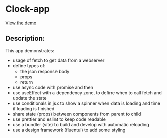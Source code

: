 # Clock-app

[View the demo](https://mees100.github.io/clock-app/)

## Description:

This app demonstrates:

- usage of fetch to get data from a webserver
- define types of:
  - the json response body
  - props
  - return
- use async code with promise and then
- use useEffect with a dependency zone, to define when to call fetch and update the state
- use conditionals in jsx to show a spinner when data is loading and time if loading is finished
- share state (props) between components from parent to child
- use prettier and eslint to keep code readable
- use a bundler (vite) to build and develop with automatic reloading
- use a design framework (fluentui) to add some styling

